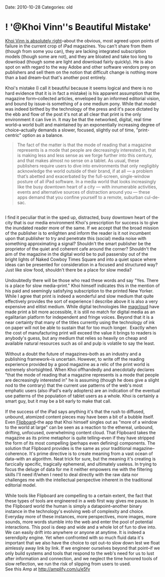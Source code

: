 Date: 2010-10-28
Categories: old

# ! '@Khoi Vinn''s Beautiful Mistake'

<a title="Khoi Vinn on iPad mags" href="http://www.subtraction.com/2010/10/27/my-ipad-magazine-stand">Khoi Vinn is absolutely right</a>–about the obvious, most agreed upon points of failure in the current crop of iPad magazines. You can't share from them (though from some you can), they are lacking integrated subscription models (though some are not), and they are bloated and take too long to download (though some are light and download fairly quickly). He is also spot on with regard to the way Adobe and other software vendors prey on publishers and sell them on the notion that difficult change is nothing more than a bad dream–but that's another post entirely.<br />
<br />
Khoi's mistake (I call it beautiful because it seems logical and there is no hard evidence that it is in fact a mistake) is his apparent assumption that the magazine form–collected articles, enveloped by an informed editorial vision, and bound by issue–is something of a one medium pony. While that model was indeed birthed by the technology of the press and it's pace dictated by the ebb and flow of the post it's not at all clear that print is the only environment it can live in. It may be that the networked, digital, real time world–a world built and maintained by an exponentially increasing degree of choice–actually demands a slower, focused, slightly out of time, "print-centric" option as a balance.<br />
<blockquote>The fact of the matter is that the mode of reading that a magazine represents is a mode that people are decreasingly interested in, that is making less and less sense as we forge further into this century, and that makes almost no sense on a tablet. As usual, these publishers require users to dive into environments that only negligibly acknowledge the world outside of their brand, if at all — a problem that’s abetted and exacerbated by the full-screen, single-window posture of all iPad software. In a media world that looks increasingly like the busy downtown heart of a city — with innumerable activities, events and alternative sources of distraction around you — these apps demand that you confine yourself to a remote, suburban cul-de-sac.</blockquote><br />
I find it peculiar that in the sped up, distracted, busy downtown heart of the city that is our media environment Khoi's prescription for success is to give the inundated reader more of the same. If we accept that the broad mission of the publisher is to enlighten and inform the reader is it not incumbent upon that publisher to try and penetrate this (social) media noise with something approximating a signal? Shouldn't the smart publisher be the proprietor of the quiet and coherent cafe around the corner? Shouldn't the aim of the magazine in the digital world be to pull passersby out of the bright lights of Naked Cowboy Times Square and into a quiet space where ideas can be presented for consideration in a focused and structured way? Just like slow food, shouldn't there be a place for slow media?<br />
<br />
Undoubtedly there will be those who read these words and say "Yes. There is a place for slow media–print." Khoi himself indicates this in the mention of his paid and seemingly satisfying subscription to the printed New Yorker. While I agree that print is indeed a wonderful and slow medium that quite effectively provides the sort of experience I describe above it is also a very expensive and elitist medium. While digital technologies like <a title="magcloud" href="http://www.magcloud.com/">magcloud</a> have made print a bit more accessible, it is still no match for digital media as an egalitarian platform for independent and fringe voices. Beyond that it is a near certainty that many of the titles currently using the technology of ink on paper will not be able to sustain that for too much longer.  Exactly when the cost of manufacturing print will exceed the value it brings to readers is anybody's guess, but any medium that relies so heavily on cheap and available natural resources such as oil and pulp is volatile to say the least.<br />
<br />
Without a doubt the future of magazines–both as an industry and a publishing framework–is uncertain. However, to write off the reading experience provided by a good magazine as a relic of the print world is extremely shortsighted. When Khoi offhandedly and anecdotally declares "that the mode of reading that a magazine represents is a mode that people are decreasingly interested in" he is assuming (though he does give a slight nod to the contrary) that the current use patterns of the web's most emphatic users (also iPad's early adopters) are an indication of the eventual use patterns of the population of tablet users as a whole. Khoi is certainly a smart guy, but it may be a bit early to make that call.<br />
<br />
If the success of the iPad says anything it's that the rush to diffused, unbound, atomized content pieces may have been a bit of a bubble itself. Even <a title="flipboard" href="http://www.flipboard.com/">Flipboard</a>–the app that Khoi himself singles out as "more of a window to the world at large" can be seen as a reaction to the ethereal, unbound, drifting, unfocused, overwhelming content cloud. That Flipboard takes the magazine as its prime metaphor is quite telling–even if they have stripped the form of its most compelling (perhaps even defining) components. The solution that Flipboard provides is the same as your traditional magazine–coherence. It's prime directive is to create meaning from a vast ocean of data–with an algorithm. Neat trick for sure, but the meaning it's creating is farcically specific, tragically ephemeral, and ultimately useless. In trying to focus the deluge of data for me it neither empowers me with the filtering skills I'll need if/when I need to deal directly with the raw data nor challenges me with the intellectual perspective inherent in the traditional editorial model.<br />
<br />
While tools like Flipboard are compelling to a certain extent, the fact that these types of tools are engineered in a web first way gives me pause. In the Flipboard world the human is simply a datapoint–another binary instance in the technology's evolving web of complexity and choice. Everyday more of these instances, more perspectives, more images, more sounds, more words stumble into the web and enter the pool of potential interactions. This pool is deep and wide and a whole lot of fun to dive into. We can easily drift into anywhere or anyone at anytime. It is indeed a serendipity engine. Yet when confronted with so much fluid data it's important that we also have the choice to opt out–to slow down lest we float aimlessly away link by link. If we engineer ourselves beyond that point–if we only build systems and tools that respond to the web's need for us to lust after information and connection, and we neglect the time honored tools of slow reflection, we run the risk of slipping from users to used.<div class="Amp_Link">See this Amp at <a href="http://amplify.com/u/e5fy">http://amplify.com/u/e5fy</a></div><br/>
